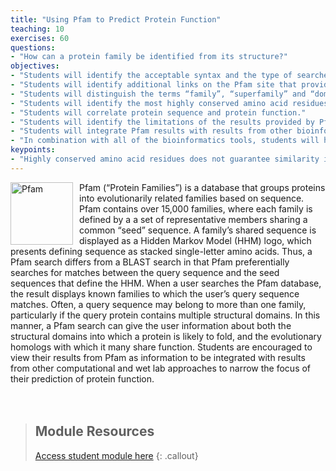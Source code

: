 ```yaml
---
title: "Using Pfam to Predict Protein Function"
teaching: 10
exercises: 60
questions:
- "How can a protein family be identified from its structure?"
objectives:
- "Students will identify the acceptable syntax and the type of searches that can be done with that format to identify related Pfam superfamilies."
- "Students will identify additional links on the Pfam site that provide insights into the function of their proteins."
- "Students will distinguish the terms “family”, “superfamily” and “domain” as they are used in Pfam."
- "Students will identify the most highly conserved amino acid residues in their protein of interest."
- "Students will correlate protein sequence and protein function."
- "Students will identify the limitations of the results provided by Pfam."
- "Students will integrate Pfam results with results from other bioinformatics tools."
- "In combination with all of the bioinformatics tools, students will hypothesize a function for their protein structure."
keypoints:
- "Highly conserved amino acid residues does not guarantee similarity in function."
---
```

<img src="../fig/pfam.png" alt="Pfam" width="100" style="float: left; margin-top: 0px; margin-right: 10px" />
Pfam (“Protein Families”) is a database that groups proteins into evolutionarily related families based on sequence.  Pfam contains over 15,000 families, where each family is defined by a a set of representative members sharing a common “seed” sequence.  A family’s shared sequence is displayed as a Hidden Markov Model (HHM) logo, which presents defining sequence as stacked single-letter amino acids.  Thus, a Pfam search differs from a BLAST search in that Pfam preferentially searches for matches between the query sequence and the seed sequences that define the HHM.  When a user searches the Pfam database, the result displays known families to which the user’s query sequence matches.  Often, a query sequence may belong to more than one family, particularly if the query protein contains multiple structural domains.  In this manner, a Pfam search can give the user information about both the structural domains into which a protein is likely to fold, and the evolutionary homologs with which it many share function. Students are encouraged to view their results from Pfam as information to be integrated with results from other computational and wet lab approaches to narrow the focus of their prediction of protein function.
<br/><br/><br/>

> ## Module Resources
>[Access student module here](https://docs.google.com/document/d/1LqE5NEj4q99SVku14ekjbcF19CdFqp2IpLlAOSHNpsY/edit?usp=sharing)
{: .callout}
